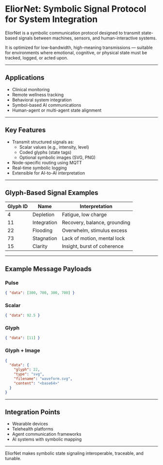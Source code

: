 # EliorNet: Symbolic Signal Protocol for System Integration

EliorNet is a symbolic communication protocol designed to transmit state-based signals between machines, sensors, and human-interactive systems.

It is optimized for low-bandwidth, high-meaning transmissions — suitable for environments where emotional, cognitive, or physical state must be tracked, logged, or acted upon.

---

## Applications

- Clinical monitoring
- Remote wellness tracking
- Behavioral system integration
- Symbol-based AI communications
- Human-agent or multi-agent state alignment

---

## Key Features

- Transmit structured signals as:
  - Scalar values (e.g., intensity, level)
  - Coded glyphs (state tags)
  - Optional symbolic images (SVG, PNG)
- Node-specific routing using MQTT
- Real-time symbolic logging
- Extensible for AI-to-AI interpretation

---

## Glyph-Based Signal Examples

| Glyph ID | Name        | Interpretation              |
|----------|-------------|-----------------------------|
| 4        | Depletion   | Fatigue, low charge         |
| 11       | Integration | Recovery, balance, grounding|
| 22       | Flooding    | Overwhelm, stimulus excess  |
| 73       | Stagnation  | Lack of motion, mental lock |
| 15       | Clarity     | Insight, burst of coherence |

---

## Example Message Payloads

### Pulse
```json
{ "data": [300, 700, 300, 700] }
```

### Scalar
```json
{ "data": 92.5 }
```

### Glyph
```json
{ "data": [11] }
```

### Glyph + Image
```json
{
  "data": {
    "glyph": 22,
    "type": "svg",
    "filename": "waveform.svg",
    "content": "<base64>"
  }
}
```

---

## Integration Points

- Wearable devices
- Telehealth platforms
- Agent communication frameworks
- AI systems with symbolic mapping

---

EliorNet makes symbolic state signaling interoperable, traceable, and tunable.